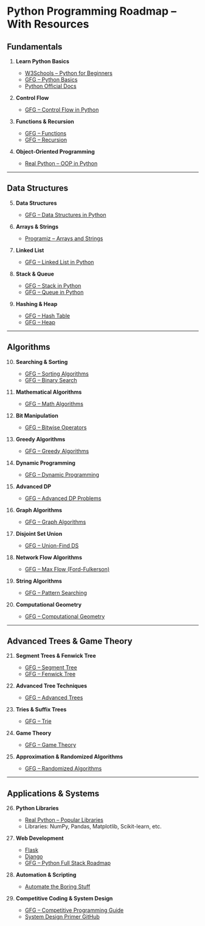 # Python Programming Roadmap – With Resources

## Fundamentals

1. **Learn Python Basics**
   - [W3Schools – Python for Beginners](https://www.w3schools.com/python/)
   - [GFG – Python Basics](https://www.geeksforgeeks.org/python-programming-language/)
   - [Python Official Docs](https://docs.python.org/3/tutorial/index.html)

2. **Control Flow**
   - [GFG – Control Flow in Python](https://www.geeksforgeeks.org/python-if-else/)

3. **Functions & Recursion**
   - [GFG – Functions](https://www.geeksforgeeks.org/functions-in-python/)
   - [GFG – Recursion](https://www.geeksforgeeks.org/recursion-in-python/)

4. **Object-Oriented Programming**
   - [Real Python – OOP in Python](https://realpython.com/python3-object-oriented-programming/)

---

## Data Structures

5. **Data Structures**
   - [GFG – Data Structures in Python](https://www.geeksforgeeks.org/data-structures-in-python/)

6. **Arrays & Strings**
   - [Programiz – Arrays and Strings](https://www.programiz.com/python-programming/array)

7. **Linked List**
   - [GFG – Linked List in Python](https://www.geeksforgeeks.org/linked-list-in-python/)

8. **Stack & Queue**
   - [GFG – Stack in Python](https://www.geeksforgeeks.org/stack-in-python/)
   - [GFG – Queue in Python](https://www.geeksforgeeks.org/queue-in-python/)

9. **Hashing & Heap**
   - [GFG – Hash Table](https://www.geeksforgeeks.org/hash-table-in-python/)
   - [GFG – Heap](https://www.geeksforgeeks.org/heap-queue-or-heapq-in-python/)

---

## Algorithms

10. **Searching & Sorting**
    - [GFG – Sorting Algorithms](https://www.geeksforgeeks.org/sorting-algorithms/)
    - [GFG – Binary Search](https://www.geeksforgeeks.org/binary-search/)

11. **Mathematical Algorithms**
    - [GFG – Math Algorithms](https://www.geeksforgeeks.org/mathematical-algorithms/)

12. **Bit Manipulation**
    - [GFG – Bitwise Operators](https://www.geeksforgeeks.org/bitwise-operators-in-python/)

13. **Greedy Algorithms**
    - [GFG – Greedy Algorithms](https://www.geeksforgeeks.org/greedy-algorithms/)

14. **Dynamic Programming**
    - [GFG – Dynamic Programming](https://www.geeksforgeeks.org/dynamic-programming/)

15. **Advanced DP**
    - [GFG – Advanced DP Problems](https://www.geeksforgeeks.org/advanced-dynamic-programming/)

16. **Graph Algorithms**
    - [GFG – Graph Algorithms](https://www.geeksforgeeks.org/graph-data-structure-and-algorithms/)

17. **Disjoint Set Union**
    - [GFG – Union-Find DS](https://www.geeksforgeeks.org/union-find/)

18. **Network Flow Algorithms**
    - [GFG – Max Flow (Ford-Fulkerson)](https://www.geeksforgeeks.org/ford-fulkerson-algorithm-for-maximum-flow-problem/)

19. **String Algorithms**
    - [GFG – Pattern Searching](https://www.geeksforgeeks.org/searching-for-patterns-set-1-naive-pattern-searching/)

20. **Computational Geometry**
    - [GFG – Computational Geometry](https://www.geeksforgeeks.org/computational-geometry/)

---

## Advanced Trees & Game Theory

21. **Segment Trees & Fenwick Tree**
    - [GFG – Segment Tree](https://www.geeksforgeeks.org/segment-tree-data-structure/)
    - [GFG – Fenwick Tree](https://www.geeksforgeeks.org/binary-indexed-tree-or-fenwick-tree-2/)

22. **Advanced Tree Techniques**
    - [GFG – Advanced Trees](https://www.geeksforgeeks.org/advanced-tree-data-structure/)

23. **Tries & Suffix Trees**
    - [GFG – Trie](https://www.geeksforgeeks.org/trie-insert-and-search/)

24. **Game Theory**
    - [GFG – Game Theory](https://www.geeksforgeeks.org/game-theory/)

25. **Approximation & Randomized Algorithms**
    - [GFG – Randomized Algorithms](https://www.geeksforgeeks.org/randomized-algorithms/)

---

## Applications & Systems

26. **Python Libraries**
    - [Real Python – Popular Libraries](https://realpython.com/tutorials/libraries/)
    - Libraries: NumPy, Pandas, Matplotlib, Scikit-learn, etc.

27. **Web Development**
    - [Flask](https://flask.palletsprojects.com/)
    - [Django](https://www.djangoproject.com/)
    - [GFG – Python Full Stack Roadmap](https://www.geeksforgeeks.org/python-full-stack-development-roadmap/)

28. **Automation & Scripting**
    - [Automate the Boring Stuff](https://automatetheboringstuff.com/)

29. **Competitive Coding & System Design**
    - [GFG – Competitive Programming Guide](https://www.geeksforgeeks.org/how-to-prepare-for-competitive-programming/)
    - [System Design Primer GitHub](https://github.com/donnemartin/system-design-primer)
